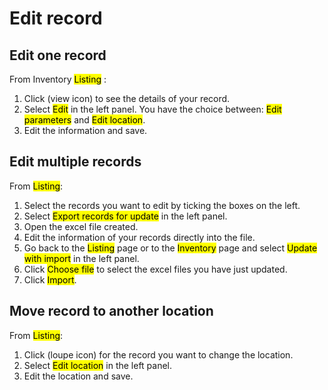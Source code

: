 # Edit record

## Edit one record
From Inventory <mark>Listing</mark> :
1. Click (view icon) to see the details of your record. 
2. Select <mark>Edit</mark> in the left panel. You have the choice between: <mark>Edit parameters</mark> and <mark>Edit location</mark>.
3. Edit the information and save.

## Edit multiple records
From <mark>Listing</mark>:
1. Select the records you want to edit by ticking the boxes on the left.
2. Select <mark>Export records for update</mark> in the left panel.
3. Open the excel file created.
4. Edit the information of your records directly into the file.
5. Go back to the <mark>Listing</mark> page or to the <mark>Inventory</mark> page and select <mark>Update with import</mark> in the left panel.
6. Click <mark>Choose file</mark> to select the excel files you have just updated.
7. Click <mark>Import</mark>.

## Move record to another location
From <mark>Listing</mark>:
1. Click (loupe icon) for the record you want to change the location.
2. Select <mark>Edit location</mark> in the left panel.
3. Edit the location and save.
